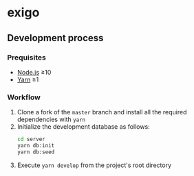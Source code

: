 # exigo

## Development process

### Prequisites

- [Node.js](https://nodejs.org/) ≥10
- [Yarn](https://yarnpkg.com/) ≥1

### Workflow

1. Clone a fork of the `master` branch and install all the required dependencies with `yarn`
1. Initialize the development database as follows:
   ```sh
   cd server
   yarn db:init
   yarn db:seed
   ```
1. Execute `yarn develop` from the project's root directory
